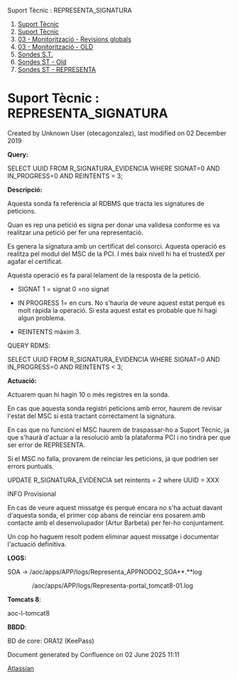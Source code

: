 Suport Tècnic : REPRESENTA\_SIGNATURA  

1.  [Suport Tècnic](index.md)
2.  [Suport Tècnic](13893782.md)
3.  [03 - Monitorització - Revisions globals](26313327.md)
4.  [03 - Monitorització - OLD](128647245.md)
5.  [Sondes S.T.](Sondes-S.T._30869120.md)
6.  [Sondes ST - Old](Sondes-ST---Old_41522507.md)
7.  [Sondes ST - REPRESENTA](Sondes-ST---REPRESENTA_28706731.md)

Suport Tècnic : REPRESENTA\_SIGNATURA
=====================================

Created by Unknown User (otecagonzalez), last modified on 02 December 2019

  

**Query:**

 SELECT UUID FROM R\_SIGNATURA\_EVIDENCIA WHERE SIGNAT=0 AND IN\_PROGRESS=0 AND REINTENTS = 3;

**Descripció:** 

Aquesta sonda fa referència al RDBMS que tracta les signatures de peticions.

Quan es rep una petició es signa per donar una validesa conforme es va realitzar una petició per fer una representació.

Es genera la signatura amb un certificat del consorci. Aquesta operació es realitza pel modul del MSC de la PCI. I més baix nivell hi ha el trustedX per agafar el certificat. 

Aquesta operació es fa paral·lelament de la resposta de la petició. 

  

*   SIGNAT 1 = signat 0 =no signat
    
*   IN PROGRESS 1= en curs. No s'hauria de veure aquest estat perquè es molt ràpida la operació. Si esta aquest estat es probable que hi hagi algun problema. 
    
*   REINTENTS màxim 3.
    

  

QUERY RDMS:

 SELECT UUID FROM R\_SIGNATURA\_EVIDENCIA WHERE SIGNAT=0 AND IN\_PROGRESS=0 AND REINTENTS < 3;

  

**Actuació:** 

Actuarem quan hi hagin 10 o més registres en la sonda.

En cas que aquesta sonda registri peticions amb error, haurem de revisar l'estat del MSC si està tractant correctament la signatura.

En cas que no funcioni el MSC haurem de traspassar-ho a Suport Tècnic, ja que s'haurà d'actuar a la resolució amb la plataforma PCI i no tindrà per que ser error de REPRESENTA.

  

Si el MSC no falla, provarem de reinciar les peticions, ja que podrien ser errors puntuals.

UPDATE R\_SIGNATURA\_EVIDENCIA set reintents = 2 where UUID = XXX

  

INFO Provisional

En cas de veure aquest missatge és perquè encara no s'ha actuat davant d'aquesta sonda, el primer cop abans de reinciar ens posarem amb contacte amb el desenvolupador (Artur Barbeta) per fer-ho conjuntament.

  

Un cop ho haguem resolt podem eliminar aquest missatge i documentar l'actuació definitiva.

  

  

**LOGS:**

SOA -> /aoc/apps/APP/logs/Representa\_APPNODO2\_SOA**.**log

              /aoc/apps/APP/logs/Representa-portal\_tomcat8-01.log

**Tomcats 8**:

aoc-l-tomcat8

**BBDD**:

BD de core: ORA12 (KeePass)

Document generated by Confluence on 02 June 2025 11:11

[Atlassian](http://www.atlassian.com/)